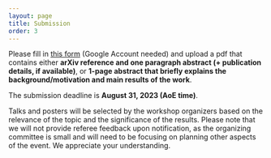 ```yaml
---
layout: page
title: Submission
order: 3
---
```


Please fill in [this form](https://docs.google.com/forms/d/e/1FAIpQLSfsOV5ieUTZIofQRVp8A8HvKMuVfPOz_whRD3sjzpgzI6YXgg/viewform?usp=sf_link) (Google Account needed) and upload a pdf that contains either **arXiv reference and one paragraph abstract (+ publication details, if available)**, or **1-page abstract that briefly explains the background/motivation and main results of the work**.

The submission deadline is **August 31, 2023 (AoE time)**.

Talks and posters will be selected by the workshop organizers based on the relevance of the topic and the significance of the results. Please note that we will not provide referee feedback upon notification, as the organizing committee is small and will need to be focusing on planning other aspects of the event. We appreciate your understanding. 
